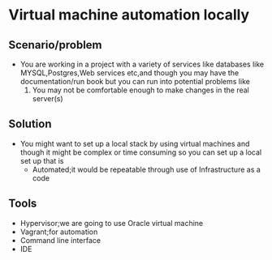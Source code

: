 # Virtual machine automation locally

## Scenario/problem
- You are working in a project with a variety of services like databases like MYSQL,Postgres,Web services etc,and though you may have the documentation/run book but you can run into potential problems like
   1. You may not be comfortable enough to make changes in the real server(s)

## Solution
- You might want to set up a local stack by using virtual machines and though it might be complex or time consuming so you can set up a local set up that is
   -  Automated;it would be repeatable through use of Infrastructure as a code


## Tools 
- Hypervisor;we are going to use Oracle virtual machine
- Vagrant;for automation
- Command line interface
- IDE

   